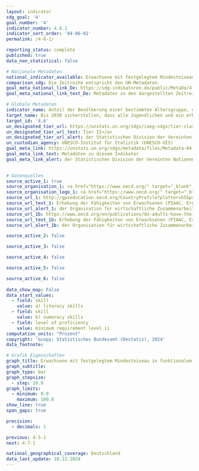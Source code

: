 ```yaml
---
layout: indicator    
sdg_goal: '4'    
goal_number: '4'    
indicator_number: 4.6.1    
indicator_sort_order: '04-06-01'    
permalink: /4-6-1/    

reporting_status: complete    
published: true    
data_non_statistical: false    

# Nationale Metadaten    
national_indicator_available: Erwachsene mit festgelegtem Mindestniveau in funktionalem a) Lesen und b) Rechnen    
comparison_sdg: Die Zeitreihe entspricht den UN-Metadaten.    
goal_meta_national_link_De: https://sdg-indikatoren.de/public/MetaDe/4.6.1.pdf
goal_meta_national_link_text_De: Metadaten zu den dargestellten Zeitreihen    

# Globale Metadaten    
indicator_name: Anteil der Bevölkerung einer bestimmten Altersgruppe, der ein festgelegtes Mindestniveau an funktionalen a) Lese-, Schreib- und b) Rechenkompetenzen besitzt, nach Geschlecht    
target_name: Bis 2030 sicherstellen, dass alle Jugendlichen und ein erheblicher Anteil der männlichen und weiblichen Erwachsenen lesen, schreiben und rechnen lernen    
target_id: '4.6'    
un_designated_tier_url: https://unstats.un.org/sdgs/iaeg-sdgs/tier-classification/'    
un_designated_tier_url_text: Tier II</a>    
un_designated_tier_url_alert: der Statistischen Division der Vereinten Nationen    
un_custodian_agency: UNESCO-Institut für Statistik (UNESCO-UIS)    
goal_meta_link: https://unstats.un.org/sdgs/metadata/files/Metadata-04-06-01.pdf    
goal_meta_link_text: Metadaten zu diesem Indikator    
goal_meta_link_alert: der Statistischen Division der Vereinten Nationen    
    

# Datenquellen
source_active_1: true
source_organisation_1: <a href="https://www.oecd.org/" target="_blank" onclick="return confirm_alert('der Organisation für wirtschaftliche Zusammenarbeit und Entwicklung','De');" title="Klicken Sie hier um zur Website der Organisation Organisation für wirtschaftliche Zusammenarbeit und Entwicklung (OECD) zu gelangen."> Organisation für wirtschaftliche Zusammenarbeit und Entwicklung (OECD) </a>
source_organisation_logo_1: <a href="https://www.oecd.org/" target="_blank" onclick="return confirm_alert('der Organisation für wirtschaftliche Zusammenarbeit und Entwicklung','De');"><img src="https://sdg-indikatoren.de/public/OrgImgDe/oecd.png" alt="Logo oecd" style="height:60px; width:148px"/></a>
source_url_1: http://gpseducation.oecd.org/CountryProfile?plotter=h5&primaryCountry=DEU&treshold=10&topic=AS
source_url_text_1: Erhebung der Fähigkeiten von Erwachsenen (PIAAC, Ergebnisse 2012) (nicht auf Deutsch verfügbar)
source_url_alert_1: der Organisation für wirtschaftliche Zusammenarbeit und Entwicklung
source_url_1b: https://www.oecd.org/en/publications/do-adults-have-the-skills-they-need-to-thrive-in-a-changing-world_b263dc5d-en.html
source_url_text_1b: Erhebung der Fähigkeiten von Erwachsenen (PIAAC, Ergebnisse 2023) (nicht auf Deutsch verfügbar)
source_url_alert_1b: der Organisation für wirtschaftliche Zusammenarbeit und Entwicklung

source_active_2: false

source_active_3: false

source_active_4: false

source_active_5: false

source_active_6: false
    
data_show_map: False    
data_start_values: 
  - field: skill
    value: a) literacy skills
  - field: skill
    value: b) numeracy skills
  - field: level of proficiency
    value: minimum requirement level ii    
computation_units: "Prozent"    
copyright: '&copy; Statistisches Bundesamt (Destatis), 2024'    
data_footnote:     

# Grafik Eigenschaften    
graph_title: Erwachsene mit festgelegtem Mindestniveau in funktionalem a) Lesen und b) Rechnen
graph_subtitle:     
graph_type: bar
graph_stepsize: 
  - step: 10.0    
graph_limits:
  - minimum: 0.0
    maximum: 100.0
show_line: true
span_gaps: true

precision:
  - decimals: 1    

previous: 4-5-1    
next: 4-7-1    

national_geographical_coverage: Deutschland    
data_last_update: 10.12.2024    
---
```


<span></span>